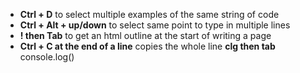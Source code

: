 - **Ctrl + D** to select multiple examples of the same string of code
- **Ctrl + Alt + up/down** to select same point to type in multiple lines
- **! then Tab** to get an html outline at the start of writing a page
- **Ctrl + C at the end of a line** copies the whole line
  **clg then tab** console.log()
